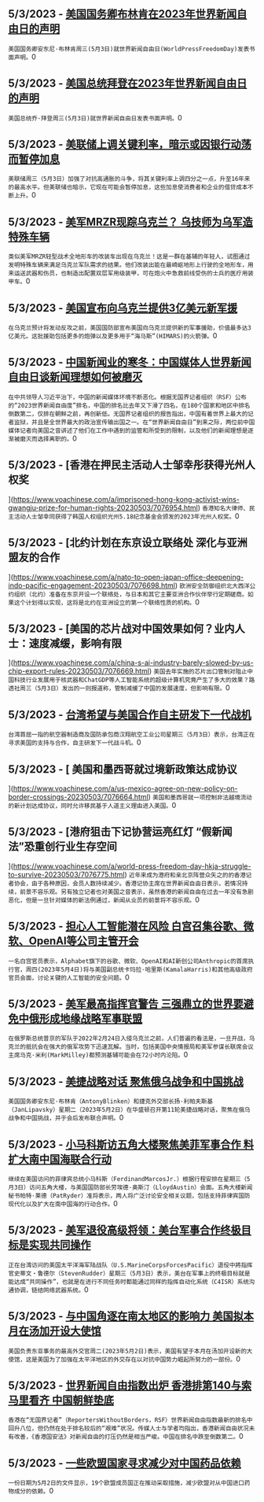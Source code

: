 
  ## 5/3/2023 - [美国国务卿布林肯在2023年世界新闻自由日的声明](https://www.voachinese.com/a/statement-by-secretary-antony-j-blinken-may-3-2023-world-press-freedom-day-20230503/7077585.html)
 ```美国国务卿安东尼·布林肯周三(5月3日)就世界新闻自由日(WorldPressFreedomDay)发表书面声明。```0
  ## 5/3/2023 - [美国总统拜登在2023年世界新闻自由日的声明 ](https://www.voachinese.com/a/statement-from-president-joe-biden-on-the-occasion-of-world-press-freedom-day-2023-20230503/7077570.html)
 ```美国总统乔·拜登周三(5月3日)就世界新闻自由日发表书面声明。```0
  ## 5/3/2023 - [美联储上调关键利率，暗示或因银行动荡而暂停加息](https://www.voachinese.com/a/fed-raises-key-rate-but-hints-it-may-pause-amid-bank-turmoil-20230503/7077558.html)
 ```美联储周三（5月3日）加强了对抗高通胀的斗争，将其关键利率上调四分之一点，升至16年来的最高水平。但美联储也暗示，它现在可能会暂停加息，这些加息使消费者和企业的借贷成本不断上升。```0
  ## 5/3/2023 - [美军MRZR现踪乌克兰？ 乌技师为乌军造特殊车辆](https://www.voachinese.com/a/building-all-terrain-vehicles-for-ukraine-s-fighters-20230504/7077489.html)
 ```类似美军MRZR轻型战术全地形车的改装车出现在乌克兰！这是一群在基辅的年轻人，试图通过发明特殊车辆来满足乌克兰军队需求的结果。他们改装出能在最崎岖地形上行驶的全地形车，用来运送武器和伤员，也制造出配置双层军用级装甲，可在炮火中急救前线受伤的士兵的医疗用装甲车。```0
  ## 5/3/2023 - [美国宣布向乌克兰提供3亿美元新军援](https://www.voachinese.com/a/us-providing-300-million-in-additional-aid-to-ukraine-20230503/7077487.html)
 ```在乌克兰预计将发动反攻之前，美国国防部宣布美国向乌克兰提供新的军事援助，价值最多达3亿美元。这批援助包括更多的炮弹以及更多用于“海马斯”(HIMARS)的火箭弹。```0
  ## 5/3/2023 - [中国新闻业的寒冬：中国媒体人世界新闻自由日谈新闻理想如何被磨灭](https://www.voachinese.com/a/how-chinese-journalists-ideal-worn-out-20230503/7076982.html)
 ```在中共领导人习近平治下，中国的新闻媒体环境不断恶化。根据无国界记者组织（RSF）公布的“2023世界新闻自由度”排名，中国的排名比去年又下滑了四名，在180个国家和地区中排名倒数第二，仅排在朝鲜之前，再创新低。无国界记者组织的报告指出，中国有着世界上最大的记者监狱，并且是全世界最大的政治宣传输出国之一。在“世界新闻自由日”到来之际，两位前中国媒体记者向美国之音讲述了他们在工作中遇到的监管和所受到的限制，以及他们的新闻理想是逐渐被磨灭而选择离职的。```0
  ## 5/3/2023 - [香港在押民主活动人士邹幸彤获得光州人权奖



 ](https://www.voachinese.com/a/imprisoned-hong-kong-activist-wins-gwangju-prize-for-human-rights-20230503/7076954.html)
 ```香港知名大律师、民主活动人士邹幸同获得了韩国人权组织光州5.18纪念基金会颁发的2023年光州人权奖。```0
  ## 5/3/2023 - [北约计划在东京设立联络处 深化与亚洲盟友的合作

 ](https://www.voachinese.com/a/nato-to-open-japan-office-deepening-indo-pacific-engagement-20230503/7076698.html)
 ```欧洲安全防御组织北大西洋公约组织（北约）准备在东京开设一个联络处，与日本和其它主要亚洲合作伙伴举行定期磋商。如果这个计划得以实现，这将是北约在亚洲设立的第一个联络性质的机构。```0
  ## 5/3/2023 - [美国的芯片战对中国效果如何？业内人士：速度减缓，影响有限



](https://www.voachinese.com/a/china-s-ai-industry-barely-slowed-by-us-chip-export-rules-20230503/7076669.html)
 ```美国去年实施的芯片出口管制对阻止中国科技行业发展用于核武器和ChatGDP等人工智能系统的超级计算机究竟产生了多大的效果？路透社周三（5月3日）发出的一则报道称，管制减缓了中国的发展速度，但影响有限。```0
  ## 5/3/2023 - [台湾希望与美国合作自主研发下一代战机](https://www.voachinese.com/a/taiwan-seeking-us-cooperation-to-make-next-generation-fighters-20230503/7076808.html)
 ```台湾首屈一指的航空器制造商及国防承包商汉翔航空工业公司星期三（5月3日）表示，台湾正在寻求美国的支持与合作，自主研发下一代战斗机。```0
  ## 5/3/2023 - [ 美国和墨西哥就过境新政策达成协议

](https://www.voachinese.com/a/us-mexico-agree-on-new-policy-on-border-crossings-20230503/7076664.html)
 ```美国和墨西哥就一项控制非法越境流动的新计划达成协议，同时允许移民基于人道主义理由进入美国。```0
  ## 5/3/2023 - [港府狙击下记协营运亮红灯 “假新闻法”恐重创行业生存空间

](https://www.voachinese.com/a/world-press-freedom-day-hkja-struggle-to-survive-20230503/7076775.html)
 ```近年来成为港府和亲北京阵营众矢之的的香港记者协会，由于各种原因，会员人数持续减少。香港记协主席在世界新闻自由日表示，若情况持续，前景不容乐观。另有独立记者也对美国之音表示，虽然香港的新闻自由在过去一年没有急剧恶化，但是一旦针对媒体的新法例通过，新闻从业员的前景将不容乐观。```0
  ## 5/3/2023 - [担心人工智能潜在风险 白宫召集谷歌、微软、OpenAI等公司主管开会](https://www.voachinese.com/a/white-house-calls-google-microsoft-for-ai-safety-meeting-20230503/7076615.html)
 ```一名白宫官员表示，Alphabet旗下的谷歌、微软、OpenAI和AI新创公司Anthropic的首席执行官，周四(2023年5月4日)将与美国副总统卡玛拉·哈里斯(KamalaHarris)和其他高级政府官员会面，讨论关键的人工智能的安全问题。```0
  ## 5/3/2023 - [美军最高指挥官警告 三强鼎立的世界要避免中俄形成地缘战略军事联盟](https://www.voachinese.com/a/top-us-general-warns-of-china-russia-strategic-alliance-20230503/7076578.html)
 ```在俄罗斯总统普京的军队于2022年2月24日入侵乌克兰之前，人们普遍的看法是，一旦开战，乌克兰的抵抗会在强大的俄军攻势下迅速瓦解。当时，包括美国中央情报局和美军参谋长联席会议主席马克·米利(MarkMilley)都预测基辅可能会在72小时内沦陷。```0
  ## 5/3/2023 - [美捷战略对话 聚焦俄乌战争和中国挑战](https://www.voachinese.com/a/us-czech-china-20230503/7076569.html)
 ```美国国务卿安东尼·布林肯（AntonyBlinken）和捷克外交部长扬·利帕夫斯基（JanLipavsky）星期二（2023年5月2日）在华盛顿召开第11轮美捷战略对话，聚焦在俄乌战争和中国挑战，并于会后发布联合声明。```0
  ## 5/3/2023 - [小马科斯访五角大楼聚焦美菲军事合作 料扩大南中国海联合行动](https://www.voachinese.com/a/us-philippines-defense-alliance-and-cooperation-20230503/7076564.html)
 ```继续在美国访问的菲律宾总统小马科斯（FerdinandMarcosJr.）根据行程安排在星期三（5月3日）访问五角大楼，与美国国防部长劳埃德·奥斯汀（LloydAustin）会面。五角大楼新闻秘书帕特·莱德（PatRyder）准将表示，两人将广泛讨论安全相关议题，包括支持菲律宾国防现代化以及扩大在南中国海的行动合作。```0
  ## 5/3/2023 - [美军退役高级将领：美台军事合作终极目标是实现共同操作](https://www.voachinese.com/a/us-taiwan-military-ultimate-goal-interoperability-20230503/7076439.html)
 ```正在台湾访问的美国太平洋海军陆战队（U.S.MarineCorpsForcesPacific）退役中將指挥官史蒂文‧鲁德尔（StevenRudder）星期三（5月3日）表示，美台在军事上的终极目标就是能达成“共同操作”，也就是在进行不同任务时都能通过同样的指挥自动化系统（C4ISR）系统沟通协调，链结网络武器系统。```0
  ## 5/3/2023 - [与中国角逐在南太地区的影响力 美国拟本月在汤加开设大使馆](https://www.voachinese.com/a/us-to-open-embassy-in-tonga-this-month-20230503/7076428.html)
 ```美国负责东亚事务的最高外交官周二(2023年5月2日)表示，美国有望于本月在汤加开设新的大使馆，这是美国为了加强在太平洋地区的外交存在以对抗中国势力崛起所努力的一部份。```0
  ## 5/3/2023 - [世界新闻自由指数出炉 香港排第140与索马里看齐 中国朝鲜垫底](https://www.voachinese.com/a/world-press-freedom-index-hong-kong-china-20230503/7076397.html)
 ```香港在“无国界记者”（ReportersWithoutBorders，RSF）世界新闻自由指数最新的排名中回升八位，但仍然在处于排名较后的“艰难”状况。传媒人士与学者均指出，香港新闻自由状况未有改善，《香港国安法》对新闻自由的打压仍然是相当严峻。中国在排名中跌至倒数第二。```0
  ## 5/3/2023 - [一些欧盟国家寻求减少对中国药品依赖](https://www.voachinese.com/a/group-of-eu-states-seeks-to-reduce-dependency-on-china-for-pharmaceuticals-20230502/7075955.html)
 ```一份日期为5月2日的文件显示，19个欧盟成员国正在推动采取措施，减少欧盟对从中国进口药物成分的依赖。```0